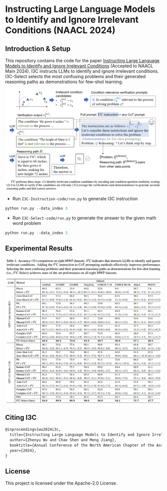 # Instructing Large Language Models to Identify and Ignore Irrelevant Conditions (NAACL 2024)

## Introduction & Setup

This repository contains the code for the paper [Instructing Large Language Models to Identify and Ignore Irrelevant Conditions](https://arxiv.org/abs/2403.12744) (Accepted to NAACL Main 2024). I3C instructs LLMs to identify and ignore irrelevant conditions. I3C-Select selects the most confusing problems and their generated reasoning paths as demonstrations for few-shot learning.

![image](https://github.com/wzy6642/I3C-Select/blob/main/framework.png)

 - Run `I3C-Instruction-code/run.py` to generate I3C instruction

```python
python run.py --data_index 3
```

 - Run `I3C-Select-code/run.py` to generate the answer to the given math word problem

```python
python run.py --data_index 3
```

## Experimental Results

![image](https://github.com/wzy6642/I3C-Select/blob/main/experiments.png)

## Citing I3C
```markdown
@inproceedings{wu2024i3c,
  title={Instructing Large Language Models to Identify and Ignore Irrelevant Conditions},
  author={Zhenyu Wu and Chao Shen and Meng Jiang},
  booktitle={Annual Conference of the North American Chapter of the Association for Computational Linguistics (NAACL)},
  year={2024},
}
```

## License

This project is licensed under the Apache-2.0 License.
